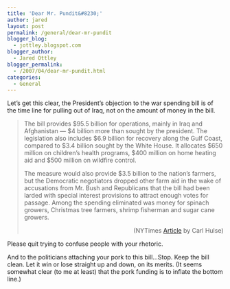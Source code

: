 ```yaml
---
title: 'Dear Mr. Pundit&#8230;'
author: jared
layout: post
permalink: /general/dear-mr-pundit
blogger_blog:
  - jottley.blogspot.com
blogger_author:
  - Jared Ottley
blogger_permalink:
  - /2007/04/dear-mr-pundit.html
categories:
  - General
---
```

Let&#8217;s get this clear, the President&#8217;s objection to the war spending bill is of the time line for pulling out of Iraq, not on the amount of money in the bill.  
> The bill provides $95.5 billion for operations, mainly in Iraq and Afghanistan — $4 billion more than sought by the president. The legislation also includes $6.9 billion for recovery along the Gulf Coast, compared to $3.4 billion sought by the White House. It allocates $650 million on children’s health programs, $400 million on home heating aid and $500 million on wildfire control. 
> 
> The measure would also provide $3.5 billion to the nation’s farmers, but the Democratic negotiators dropped other farm aid in the wake of accusations from Mr. Bush and Republicans that the bill had been larded with special interest provisions to attract enough votes for passage. Among the spending eliminated was money for spinach growers, Christmas tree farmers, shrimp fisherman and sugar cane growers.
> 
> <div align="right">
>   (NYTimes <a href="http://www.nytimes.com/2007/04/24/washington/24cong.html?ex=1335067200&en=1d2ea90bd19f9159&amp;amp;amp;amp;amp;ei=5124&partner=permalink&exprod=permalink">Article</a> by Carl Hulse)
> </div></p> 

Please quit trying to confuse people with your rhetoric.

And to the politicians attaching your pork to this bill&#8230;Stop. Keep the bill clean. Let it win or lose straight up and down, on its merits. (It seems somewhat clear (to me at least) that the pork funding is to inflate the bottom line.)